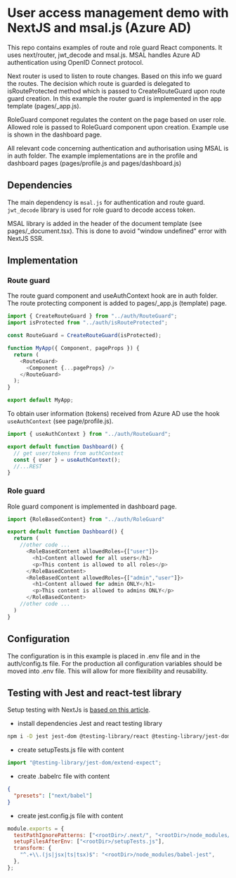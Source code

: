 # User access management demo with NextJS and msal.js (Azure AD)

This repo contains examples of route and role guard React components. It uses next/router, jwt_decode and msal.js. MSAL handles Azure AD authentication using OpenID Connect protocol.

Next router is used to listen to route changes. Based on this info we guard the routes. The decision which route is guarded is delegated to isRouteProtected method which is passed to CreateRouteGuard upon route guard creation. In this example the router guard is implemented in the app template (pages/\_app.js).

RoleGuard componet regulates the content on the page based on user role. Allowed role is passed to RoleGuard component upon creation. Example use is shown in the dashboard page.

All relevant code concerning authentication and authorisation using MSAL is in auth folder.
The example implementations are in the profile and dashboard pages (pages/profile.js and pages/dashboard.js)

## Dependencies

The main dependency is `msal.js` for authentication and route guard. `jwt_decode` library is used for role guard to decode access token.

MSAL library is added in the header of the document template (see pages/\_document.tsx). This is done to avoid "window undefined" error with NextJS SSR.

## Implementation

### Route guard

The route guard component and useAuthContext hook are in auth folder. The route protecting component is added to pages/\_app.js (template) page.

```javascript
import { CreateRouteGuard } from "../auth/RouteGuard";
import isProtected from "../auth/isRouteProtected";

const RouteGuard = CreateRouteGuard(isProtected);

function MyApp({ Component, pageProps }) {
  return (
    <RouteGuard>
      <Component {...pageProps} />
    </RouteGuard>
  );
}

export default MyApp;
```

To obtain user information (tokens) received from Azure AD use the hook `useAuthContext` (see page/profile.js).

```javascript
import { useAuthContext } from "../auth/RouteGuard";

export default function Dashboard() {
  // get user/tokens from authContext
  const { user } = useAuthContext();
  //...REST
}
```

### Role guard

Role guard component is implemented in dashboard page.

```javascript
import {RoleBasedContent} from "../auth/RoleGuard"

export default function Dashboard() {
  return (
    //other code ...
      <RoleBasedContent allowedRoles={["user"]}>
        <h1>Content allowed for all users</h1>
        <p>This content is allowed to all roles</p>
      </RoleBasedContent>
      <RoleBasedContent allowedRoles={["admin","user"]}>
        <h1>Content allowed for admin ONLY</h1>
        <p>This content is allowed to admins ONLY</p>
      </RoleBasedContent>
    //other code ...
  )
}
```

## Configuration

The configuration is in this example is placed in .env file and in the auth/config.ts file. For the production all configuration variables should be moved into .env file. This will allow for more flexibility and reusability.

## Testing with Jest and react-test library

Setup testing with NextJs is [based on this article](https://medium.com/frontend-digest/setting-up-testing-library-with-nextjs-a9702cbde32d).

- install dependencies Jest and react testing library

```bash
npm i -D jest jest-dom @testing-library/react @testing-library/jest-dom @testing-library/dom babel-jest
```

- create setupTests.js file with content

```javascript
import "@testing-library/jest-dom/extend-expect";
```

- create .babelrc file with content

```json
{
  "presets": ["next/babel"]
}
```

- create jest.config.js file with content

```javascript
module.exports = {
  testPathIgnorePatterns: ["<rootDir>/.next/", "<rootDir>/node_modules/"],
  setupFilesAfterEnv: ["<rootDir>/setupTests.js"],
  transform: {
    "^.+\\.(js|jsx|ts|tsx)$": "<rootDir>/node_modules/babel-jest",
  },
};
```
